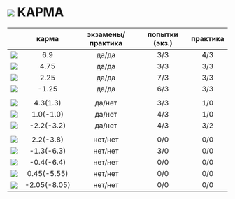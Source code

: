 ![](https://avatars0.githubusercontent.com/u/6559911?s=28) КАРМА
===

|                                                            | карма | экзамены/практика |  попытки (экз.) | практика |
|------------------------------------------------------------|:------------:|:------------:|:-------:|:----:|
| [![](https://avatars1.githubusercontent.com/u/4226210?s=40)](https://github.com/SherozKarimov)  |  6.9  |  да/да  |  3/3  |  4/3  | 
| [![](https://avatars2.githubusercontent.com/u/3838734?s=40)](https://github.com/MaximLoguncov)  |  4.75  |  да/да  |  3/3  |  3/3  |
| [![](https://avatars2.githubusercontent.com/u/5991448?s=40)](https://github.com/DmitryShiukaev)  |  2.25  |  да/да  |  7/3  |  3/3  |
| [![](https://avatars3.githubusercontent.com/u/4639509?s=40)](https://github.com/ArtemKvadzba)  |  -1.25   |  да/да   |  6/3  |  3/3  |
|                                                            |              |              |         |      |
| [![](https://avatars0.githubusercontent.com/u/3833771?s=40)](https://github.com/PavelShalaginov)  |  4.3(1.3)  |  да/нет  |  3/3  |  1/0  |  
| [![](https://avatars1.githubusercontent.com/u/6498865?s=40)](https://github.com/MishaRubnicov)  |  1.0(-1.0)   |   да/нет     |    4/3  | 1/0  |
| [![](https://avatars1.githubusercontent.com/u/6061182?s=40)](https://github.com/GeorgeOvchinnikov) |  -2.2(-3.2)  |   да/нет     |    4/3  | 3/2  |
|                                                            |              |              |         |      |
| [![](https://avatars2.githubusercontent.com/u/6639503?s=40)](https://github.com/leonidprokopovich) |  2.2(-3.8)   |   нет/нет    |    0/0  | 0/0  |
| [![](https://avatars2.githubusercontent.com/u/6450286?s=40)](https://github.com/NikitaGolub)             |  -1.3(-6.3)   |   нет/нет    |    3/0  | 0/0  |
| [![](https://avatars0.githubusercontent.com/u/6568321?s=40)](https://github.com/TanyaPetrova)           | -0.4(-6.4)   |   нет/нет    |    0/0  | 0/0  |
| [![](https://avatars0.githubusercontent.com/u/6037393?s=40)](https://github.com/VictorPetukhov)       |  0.45(-5.55) |   нет/нет    |    0/0  | 0/0  |
| [![](https://avatars0.githubusercontent.com/u/6639543?s=40)](https://github.com/EgorDergaew)             | -2.05(-8.05) |   нет/нет    |    0/0  | 0/0  |








